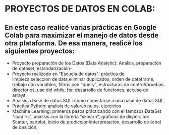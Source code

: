 # PROYECTOS DE DATOS EN COLAB: 

## En este caso realicé varias prácticas en Google Colab para maximizar el manejo de datos desde otra plataforma. De esa manera, realicé los siguientes proyectos: 

- Proyecto preparación de los Datos (Data Analytic): Análsis, preparación de dataset, estandarización- 
- Proyecto realizado en "Escuela de datos": práctica de limpieza,seleccion de data,eliminar duplicados,
orden de dataframe, trabajo con variables, filtros con "query", estructuras de control/pruebas directorios, 
uso del while, for, desarrollo de funciones, acceso de arrays. 
- Analsis a base de datos SQL: como conectarse a una base de datos SQL
- Práctica Python: analisis de valores nulos, ejercicios
- Machine Learning: primeros pasos prácticando con el famosos DataSet "load ris", analisis con la libreria
"sklearn", gráficos de dispersión: Scatter, pairplot, inicio de prediccion/interpretación, desarrollo de árbol de desición,

